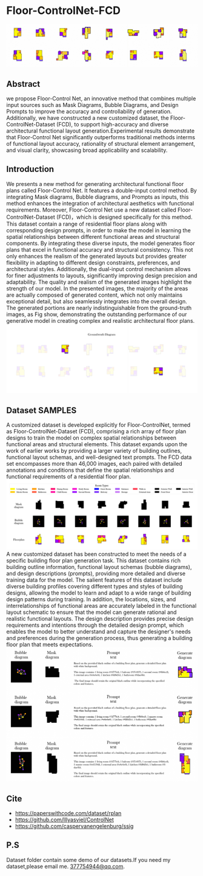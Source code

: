 # Floor-ControlNet-FCD 
![Example Image](./dataset/61EA2D47-F46B-46da-B46E-F72EF76DC920.png)
## Abstract
we propose Floor-Control Net, an innovative method that combines multiple input sources such as Mask Diagrams, Bubble Diagrams, and Design Prompts to improve the accuracy and controllability of generation. Additionally, we have constructed a new customized dataset, the Floor-ControlNet-Dataset (FCD), to support high-accuracy and diverse architectural functional layout generation.Experimental results demonstrate that Floor-Control Net significantly outperforms traditional methods interms of functional layout accuracy, rationality of structural element arrangement, and visual clarity, showcasing broad applicability and scalability.
## Introduction
We presents a new method for generating architectural functional floor plans called Floor-Control Net. It features a double-input control method. By integrating Mask diagrams, Bubble diagrams, and Prompts as inputs, this method enhances the integration of architectural aesthetics with functional requirements. Moreover, Floor-Control Net use a new dataset called Floor-ControlNet-Dataset (FCD)，which is designed specifically for this method. This dataset contain a range of residential floor plans along with corresponding design prompts, in order to make the model in learning the spatial relationships between different functional areas and structural components. By integrating these diverse inputs, the model generates floor plans that excel in functional accuracy and structural consistency. This not only enhances the realism of the generated layouts but provides greater flexibility in adapting to different design constraints, preferences, and architectural styles. Additionally, the dual-input control mechanism allows for finer adjustments to layouts, significantly improving design precision and adaptability. The quality and realism of the generated images highlight the strength of our model. In the presented images, the majority of the areas are actually composed of generated content, which not only maintains exceptional detail, but also seamlessly integrates into the overall design. The generated portions are nearly indistinguishable from the ground-truth images, as Fig show, demonstrating the outstanding performance of our generative model in creating complex and realistic architectural floor plans.
![Example Image](./dataset/未标题-2.png)
## Dataset SAMPLES
A customized dataset is developed explicitly for Floor-ControlNet, termed as Floor-ControlNet-Dataset (FCD), comprising a rich array of floor plan designs to train the model on complex spatial relationships between functional areas and structural elements. This dataset expands upon the work of earlier works by providing a larger variety of building outlines, functional layout schemas, and well-designed text prompts. The FCD data set encompasses more than 46,000 images, each paired with detailed annotations and conditions that define the spatial relationships and functional requirements of a residential floor plan. 
![Example Image](./dataset/未标题-3.png)
A new customized dataset has been constructed to meet the needs of a specific building floor plan generation task. This dataset contains rich building outline information, functional layout schemas (bubble diagrams), and design descriptions (prompts), providing more detailed and diverse training data for the model. The salient features of this dataset include diverse building profiles covering different types and styles of building designs, allowing the model to learn and adapt to a wide range of building design patterns during training. In addition, the locations, sizes, and interrelationships of functional areas are accurately labeled in the functional layout schematic to ensure that the model can generate rational and realistic functional layouts. The design description provides precise design requirements and intentions through the detailed design prompt, which enables the model to better understand and capture the designer's needs and preferences during the generation process, thus generating a building floor plan that meets expectations. 
![Example Image](./dataset/4854796C-66E9-4a19-91AE-B3D731015D19.png)
## Cite
* https://paperswithcode.com/dataset/rplan
* https://github.com/lllyasviel/ControlNet
* https://github.com/caspervanengelenburg/ssig
## P.S
Dataset folder contain some demo of our datasets.If you need my dataset,please email me. 377754944@qq.com.
